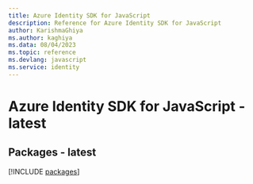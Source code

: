```yaml
---
title: Azure Identity SDK for JavaScript
description: Reference for Azure Identity SDK for JavaScript
author: KarishmaGhiya
ms.author: kaghiya
ms.data: 08/04/2023
ms.topic: reference
ms.devlang: javascript
ms.service: identity
---
```

# Azure Identity SDK for JavaScript - latest
## Packages - latest
[!INCLUDE [packages](identity-index.md)]